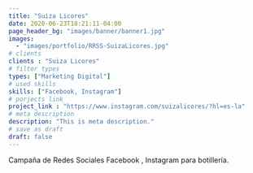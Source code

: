 ```yaml
---
title: "Suiza Licores"
date: 2020-06-23T18:21:11-04:00
page_header_bg: "images/banner/banner1.jpg"
images: 
  - "images/portfolio/RRSS-SuizaLicores.jpg"
# clients
clients : "Suiza Licores"
# filter types
types: ["Marketing Digital"]
# used skills
skills: ["Facebook, Instagram"]
# porjects link
project_link : "https://www.instagram.com/suizalicores/?hl=es-la"
# meta description
description: "This is meta description."
# save as draft
draft: false
---
```

Campaña de Redes Sociales Facebook , Instagram para botillería.

